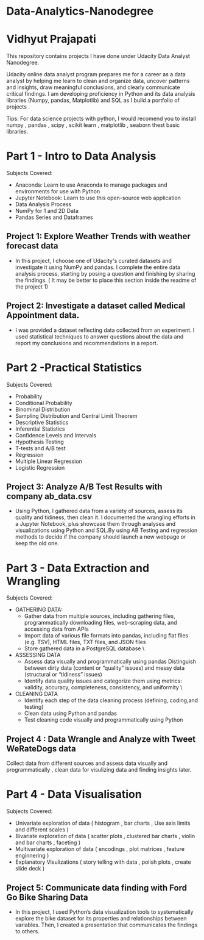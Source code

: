 # Data-Analytics-Nanodegree

# Vidhyut Prajapati

This repository contains projects I have done under Udacity Data Analyst Nanodegree.

Udacity online data analyst program prepares me for a career as a data analyst by helping me learn to clean and organize data, uncover patterns and insights, draw meaningful conclusions, and clearly communicate critical findings. I am developing proficiency in Python and its data analysis libraries (Numpy, pandas, Matplotlib) and SQL as I build a portfolio of projects .

Tips: For data science projects with python, I would recomend you to install numpy , pandas , scipy , scikit learn , matplotlib , seaborn thest basic libraries.

# Part 1 - Intro to Data Analysis

Subjects Covered:

- Anaconda: Learn to use Anaconda to manage packages and environments for use with Python
- Jupyter Notebook: Learn to use this open-source web application
- Data Analysis Process
- NumPy for 1 and 2D Data
- Pandas Series and Dataframes

## Project 1: Explore Weather Trends with weather forecast data

- In this project, I choose one of Udacity's curated datasets and investigate it using NumPy and pandas. I complete the entire data analysis process, starting by posing a question and finishing by sharing the findings. ( It may be better to place this section inside the readme of the project 1)

## Project 2: Investigate a dataset called Medical Appointment data.

- I was provided a dataset reflecting data collected from an experiment. I used statistical techniques to answer questions about the data and report my conclusions and recommendations in a report.

# Part 2 -Practical Statistics

Subjects Covered:

- Probability
- Conditional Probability
- Binominal Distribution
- Sampling Distribution and Central Limit Theorem
- Descriptive Statistics
- Inferential Statistics
- Confidence Levels and Intervals
- Hypothesis Testing
- T-tests and A/B test
- Regression
- Multiple Linear Regression
- Logistic Regression

## Project 3: Analyze A/B Test Results with company ab_data.csv

- Using Python, I gathered data from a variety of sources, assess its quality and tidiness, then clean it. I documented the wrangling efforts in a Jupyter Notebook, plus showcase them through analyses and visualizations using Python and SQL.By using AB Testing and regression methods to decide if the company should launch a new webpage or keep the old one.

# Part 3 - Data Extraction and Wrangling

Subjects Covered:

- GATHERING DATA:
  - Gather data from multiple sources, including gathering files, programmatically downloading files, web-scraping data, and accessing data from APIs
  - Import data of various file formats into pandas, including flat files (e.g. TSV), HTML files, TXT files, and JSON files
  - Store gathered data in a PostgreSQL database
\
- ASSESSING DATA
  - Assess data visually and programmatically using pandas
Distinguish between dirty data (content or “quality” issues) and messy data (structural or “tidiness” issues)
  - Identify data quality issues and categorize them using metrics: validity, accuracy, completeness, consistency, and uniformity
\
- CLEANING DATA
  - Identify each step of the data cleaning process (defining, coding,and testing)
  - Clean data using Python and pandas
  - Test cleaning code visually and programmatically using Python

## Project 4 : Data Wrangle and Analyze with Tweet WeRateDogs data
Collect data from different sources and assess data visually and programmatically , clean data for visulizing data and finding insights later.

# Part 4 - Data Visualisation
Subjects Covered:

- Univariate exploration of data ( histogram , bar charts , Use axis limits and different scales )
- Bivariate exploration of data ( scatter plots , clustered bar charts , violin and bar charts , faceting )
- Multivariate exploration of data ( encodings , plot matrices , feature enginnering )
- Explanatory Visulizations ( story telling with data , polish plots , create slide deck )

## Project 5: Communicate data finding with Ford Go Bike Sharing Data

- In this project, I used Python’s data visualization tools to systematically explore the bike dataset for its properties and relationships between variables. Then, I created a presentation that communicates the findings to others.
